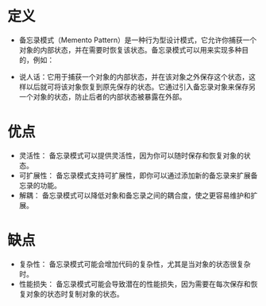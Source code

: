 # 定义
+ 备忘录模式（Memento Pattern）是一种行为型设计模式，它允许你捕获一个对象的内部状态，并在需要时恢复该状态。备忘录模式可以用来实现多种目的，例如：

+ 说人话：它用于捕获一个对象的内部状态，并在该对象之外保存这个状态，这样以后就可将该对象恢复到原先保存的状态。它通过引入备忘录对象来保存另一个对象的状态，防止后者的内部状态被暴露在外部。

# 优点
+ 灵活性： 备忘录模式可以提供灵活性，因为你可以随时保存和恢复对象的状态。
+ 可扩展性： 备忘录模式支持可扩展性，即你可以通过添加新的备忘录来扩展备忘录的功能。
+ 解耦： 备忘录模式可以降低对象和备忘录之间的耦合度，使之更容易维护和扩展。

# 缺点
+ 复杂性： 备忘录模式可能会增加代码的复杂性，尤其是当对象的状态很复杂时。
+ 性能损失： 备忘录模式可能会导致潜在的性能损失，因为需要在每次保存和恢复对象的状态时复制对象的状态。
